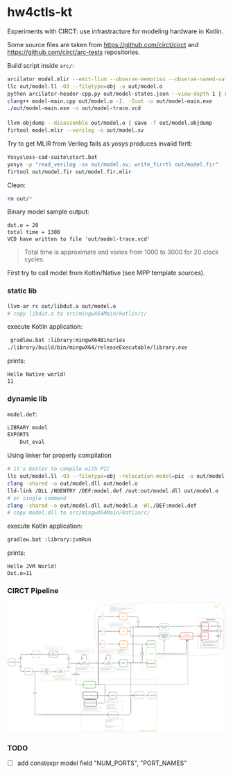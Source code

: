 # hw4ctls-kt

Experiments with CIRCT: use infrastracture for modeling hardware in Kotlin.

Some source files are taken from  https://github.com/circt/circt and https://github.com/circt/arc-tests repositories.

Build script inside `arc/`:
```sh
arcilator model.mlir --emit-llvm --observe-memories --observe-named-values --observe-ports --observe-registers --observe-wires --state-file=out/model-states.json -o out/model.ll
llc out/model.ll -O3 --filetype=obj -o out/model.o
python arcilator-header-cpp.py out/model-states.json --view-depth 1 | save -f out/model.h
clang++ model-main.cpp out/model.o -I. -Iout -o out/model-main.exe
./out/model-main.exe -o out/model-trace.vcd

llvm-objdump --disassemble out/model.o | save -f out/model.objdump
firtool model.mlir --verilog -o out/model.sv
```

Try to get MLIR from Verilog fails as yosys produces invalid firrtl:

```sh
Yosys\oss-cad-suite\start.bat
yosys -p "read_verilog -sv out/model.sv; write_firrtl out/model.fir"
firtool out/model.fir out/model.fir.mlir
```

Clean:
 ```sh
 rm out/*
 ```

Binary model sample output:
```console
dut.o = 20
total time = 1300
VCD have written to file 'out/model-trace.vcd'
```
> Total time is approximate and varies from 1000 to 3000 for 20 clock cycles.

First try to call model from Kotlin/Native (see MPP template sources).

### static lib

```sh
llvm-ar rc out/libdut.a out/model.o
# copy libdut.a to src/mingwX64Main/kotlin/c/
```
execute Kotlin application:
```sh
 gradlew.bat :library:mingwX64Binaries
./library/build/bin/mingwX64/releaseExecutable/library.exe
```

prints:
```console
Hello Native world!
11
```

### dynamic lib

`model.def`:
```def
LIBRARY model
EXPORTS
    Dut_eval

```

Using linker for properly compilation
```sh
# it's better to compile with PIC
llc out/model.ll -O3 --filetype=obj -relocation-model=pic -o out/model.o
clang -shared -o out/model.dll out/model.o
lld-link /DLL /NOENTRY /DEF:model.def /out:out/model.dll out/model.o
# or single command
clang -shared -o out/model.dll out/model.o -Wl,/DEF:model.def
# copy model.dll to src/mingwX64Main/kotlin/c/
```
execute Kotlin application:
```sh
gradlew.bat :library:jvmRun

```

prints:
```console
Hello JVM World!
Dut.o=11
```

### CIRCT Pipeline

![circt arcilator simulation pipeline](./arc/CIRCT-pipeline.excalidraw.svg)

### TODO

- [ ] add constexpr model field "NUM_PORTS", "PORT_NAMES"
